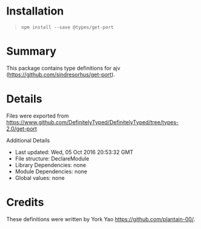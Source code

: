 # Installation
> `npm install --save @types/get-port`

# Summary
This package contains type definitions for ajv (https://github.com/sindresorhus/get-port).

# Details
Files were exported from https://www.github.com/DefinitelyTyped/DefinitelyTyped/tree/types-2.0/get-port

Additional Details
 * Last updated: Wed, 05 Oct 2016 20:53:32 GMT
 * File structure: DeclareModule
 * Library Dependencies: none
 * Module Dependencies: none
 * Global values: none

# Credits
These definitions were written by York Yao <https://github.com/plantain-00/>.
